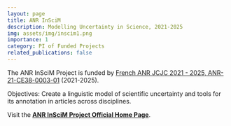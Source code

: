 ```yaml
---
layout: page
title: ANR InSciM
description: Modelling Uncertainty in Science, 2021-2025
img: assets/img/inscim1.png
importance: 1
category: PI of Funded Projects
related_publications: false
---
```


The ANR InSciM Project is funded by <a href="https://anr.fr/Projet-ANR-21-CE38-0003" target="_blank">French ANR JCJC 2021 - 2025, ANR-21-CE38-0003-01</a> (2021-2025). 

Objectives: Create a linguistic model of scientific uncertainty and tools for its annotation in articles across disciplines.

Visit the <strong><a href="https://project-inscim.github.io/" target="_blank">ANR InSciM Project Official Home Page</a></strong>.